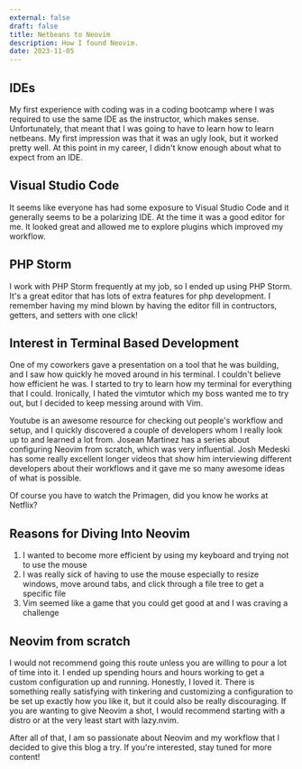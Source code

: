 ```yaml
---
external: false
draft: false
title: Netbeans to Neovim
description: How I found Neovim.
date: 2023-11-05
---
```


## IDEs
My first experience with coding was in a coding bootcamp 
where I was required to use the same IDE as the instructor, 
which makes sense.  Unfortunately, that meant that I was going
to have to learn how to learn netbeans.  My first impression 
was that it was an ugly look, but it worked pretty well.  At
this point in my career, I didn't know enough about what to 
expect from an IDE.

## Visual Studio Code
It seems like everyone has had some exposure to Visual Studio
Code and it generally seems to be a polarizing IDE.  At the 
time it was a good editor for me.  It looked great and allowed
me to explore plugins which improved my workflow.

## PHP Storm
I work with PHP Storm frequently at my job, so I ended up using
PHP Storm.  It's a great editor that has lots of extra features
for php development.  I remember having my mind blown by having
the editor fill in contructors, getters, and setters with one 
click!

## Interest in Terminal Based Development
One of my coworkers gave a presentation on a tool that he was
building, and I saw how quickly he moved around in his terminal.
I couldn't believe how efficient he was.  I started to try to 
learn how my terminal for everything that I could.  Ironically,
I hated the vimtutor which my boss wanted me to try out, but
I decided to keep messing around with Vim.

Youtube is an awesome resource for checking out people's workflow
and setup, and I quickly discovered a couple of developers whom
I really look up to and learned a lot from.  Josean Martinez has
a series about configuring Neovim from scratch, which was very
influential.  Josh Medeski has some really excellent longer 
videos that show him interviewing different developers about their
workflows and it gave me so many awesome ideas of what is possible.

Of course you have to watch the Primagen, did you know he works at
Netflix?

## Reasons for Diving Into Neovim
1. I wanted to become more efficient by using my keyboard and trying
not to use the mouse
2. I was really sick of having to use the mouse especially to resize
windows, move around tabs, and click through a file tree to get a 
specific file
3. Vim seemed like a game that you could get good at and I was craving 
a challenge

## Neovim from scratch
I would not recommend going this route unless you are willing to pour
a lot of time into it.  I ended up spending hours and hours working
to get a custom configuration up and running.  Honestly, I loved it. 
There is something really satisfying with tinkering and customizing
a configuration to be set up exactly how you like it, but it could
also be really discouraging.  If you are wanting to give Neovim a
shot, I would recommend starting with a distro or at the very least
start with lazy.nvim.

After all of that, I am so passionate about Neovim and my workflow 
that I decided to give this blog a try.  If you're interested, stay
tuned for more content!
